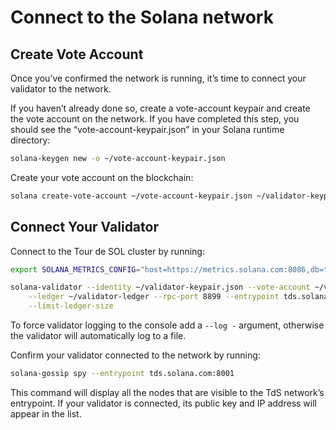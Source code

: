 # Connect to the Solana network

## Create Vote Account

Once you’ve confirmed the network is running, it’s time to connect your validator to the network.

If you haven’t already done so, create a vote-account keypair and create the vote account on the network. If you have completed this step, you should see the “vote-account-keypair.json” in your Solana runtime directory:

```bash
solana-keygen new -o ~/vote-account-keypair.json
```

Create your vote account on the blockchain:

```bash
solana create-vote-account ~/vote-account-keypair.json ~/validator-keypair.json
```

## Connect Your Validator

Connect to the Tour de SOL cluster by running:

```bash
export SOLANA_METRICS_CONFIG="host=https://metrics.solana.com:8086,db=tds,u=tds_writer,p=dry_run"
```

```bash
solana-validator --identity ~/validator-keypair.json --vote-account ~/vote-account-keypair.json \
    --ledger ~/validator-ledger --rpc-port 8899 --entrypoint tds.solana.com:8001 \
    --limit-ledger-size
```

To force validator logging to the console add a `--log -` argument, otherwise the validator will automatically log to a file.

Confirm your validator connected to the network by running:

```bash
solana-gossip spy --entrypoint tds.solana.com:8001
```

This command will display all the nodes that are visible to the TdS network’s entrypoint. If your validator is connected, its public key and IP address will appear in the list.
